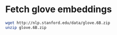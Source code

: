 # Fetch glove embeddings

```bash
wget http://nlp.stanford.edu/data/glove.6B.zip
unzip glove.6B.zip
```

